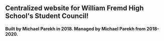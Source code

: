 
## Centralized website for William Fremd High School's Student Council!

#### Built by Michael Parekh in 2018. Managed by Michael Parekh from 2018-2020.
